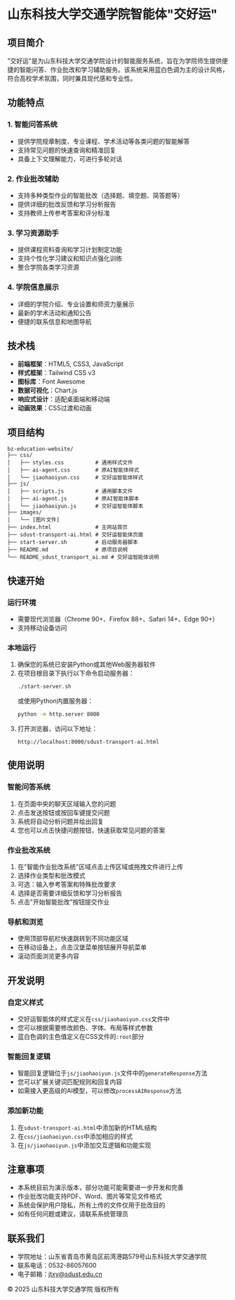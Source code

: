 # 山东科技大学交通学院智能体"交好运"

## 项目简介

"交好运"是为山东科技大学交通学院设计的智能服务系统，旨在为学院师生提供便捷的智能问答、作业批改和学习辅助服务。该系统采用蓝白色调为主的设计风格，符合高校学术氛围，同时兼具现代感和专业性。

## 功能特点

### 1. 智能问答系统
- 提供学院规章制度、专业课程、学术活动等各类问题的智能解答
- 支持常见问题的快速查询和精准回复
- 具备上下文理解能力，可进行多轮对话

### 2. 作业批改辅助
- 支持多种类型作业的智能批改（选择题、填空题、简答题等）
- 提供详细的批改反馈和学习分析报告
- 支持教师上传参考答案和评分标准

### 3. 学习资源助手
- 提供课程资料查询和学习计划制定功能
- 支持个性化学习建议和知识点强化训练
- 整合学院各类学习资源

### 4. 学院信息展示
- 详细的学院介绍、专业设置和师资力量展示
- 最新的学术活动和通知公告
- 便捷的联系信息和地图导航

## 技术栈

- **前端框架**：HTML5, CSS3, JavaScript
- **样式框架**：Tailwind CSS v3
- **图标库**：Font Awesome
- **数据可视化**：Chart.js
- **响应式设计**：适配桌面端和移动端
- **动画效果**：CSS过渡和动画

## 项目结构

```
bz-education-website/
├── css/
│   ├── styles.css          # 通用样式文件
│   ├── ai-agent.css        # 原AI智能体样式
│   └── jiaohaoiyun.css     # 交好运智能体样式
├── js/
│   ├── scripts.js          # 通用脚本文件
│   ├── ai-agent.js         # 原AI智能体脚本
│   └── jiaohaoiyun.js      # 交好运智能体脚本
├── images/
│   └── [图片文件]
├── index.html              # 主网站首页
├── sdust-transport-ai.html # 交好运智能体页面
├── start-server.sh         # 启动服务器脚本
├── README.md               # 原项目说明
└── README_sdust_transport_ai.md # 交好运智能体说明
```

## 快速开始

### 运行环境
- 需要现代浏览器（Chrome 90+、Firefox 88+、Safari 14+、Edge 90+）
- 支持移动设备访问

### 本地运行
1. 确保您的系统已安装Python或其他Web服务器软件
2. 在项目根目录下执行以下命令启动服务器：
   ```bash
   ./start-server.sh
   ```
   或使用Python内置服务器：
   ```bash
   python -m http.server 8000
   ```
3. 打开浏览器，访问以下地址：
   ```
   http://localhost:8000/sdust-transport-ai.html
   ```

## 使用说明

### 智能问答系统
1. 在页面中央的聊天区域输入您的问题
2. 点击发送按钮或按回车键提交问题
3. 系统将自动分析问题并给出回复
4. 您也可以点击快捷问题按钮，快速获取常见问题的答案

### 作业批改系统
1. 在"智能作业批改系统"区域点击上传区域或拖拽文件进行上传
2. 选择作业类型和批改模式
3. 可选：输入参考答案和特殊批改要求
4. 选择是否需要详细反馈和学习分析报告
5. 点击"开始智能批改"按钮提交作业

### 导航和浏览
- 使用顶部导航栏快速跳转到不同功能区域
- 在移动设备上，点击汉堡菜单按钮展开导航菜单
- 滚动页面浏览更多内容

## 开发说明

### 自定义样式
- 交好运智能体的样式定义在`css/jiaohaoiyun.css`文件中
- 您可以根据需要修改颜色、字体、布局等样式参数
- 蓝白色调的主色值定义在CSS文件的`:root`部分

### 智能回复逻辑
- 智能回复逻辑位于`js/jiaohaoiyun.js`文件中的`generateResponse`方法
- 您可以扩展关键词匹配规则和回复内容
- 如需接入更高级的AI模型，可以修改`processAIResponse`方法

### 添加新功能
1. 在`sdust-transport-ai.html`中添加新的HTML结构
2. 在`css/jiaohaoiyun.css`中添加相应的样式
3. 在`js/jiaohaoiyun.js`中添加交互逻辑和功能实现

## 注意事项

- 本系统目前为演示版本，部分功能可能需要进一步开发和完善
- 作业批改功能支持PDF、Word、图片等常见文件格式
- 系统会保护用户隐私，所有上传的文件仅用于批改目的
- 如有任何问题或建议，请联系系统管理员

## 联系我们

- 学院地址：山东省青岛市黄岛区前湾港路579号山东科技大学交通学院
- 联系电话：0532-86057600
- 电子邮箱：jtxy@sdust.edu.cn

© 2025 山东科技大学交通学院 版权所有